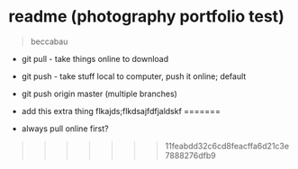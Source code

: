 # readme (photography portfolio test) 

> beccabau

* git pull - take things online to download
* git push - take stuff local to computer, push it online; default
* git push origin master (multiple branches)

* add this extra thing
flkajds;flkdsajfdfjaldskf
=======
* always pull online first? 
>>>>>>> 11feabdd32c6cd8feacffa6d21c3e7888276dfb9
